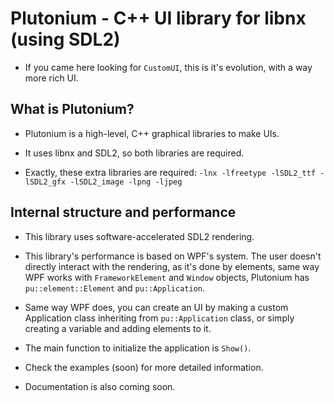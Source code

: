 # Plutonium - C++ UI library for libnx (using SDL2)

- If you came here looking for `CustomUI`, this is it's evolution, with a way more rich UI.

## What is Plutonium?

- Plutonium is a high-level, C++ graphical libraries to make UIs.

- It uses libnx and SDL2, so both libraries are required.

- Exactly, these extra libraries are required: `-lnx -lfreetype -lSDL2_ttf -lSDL2_gfx -lSDL2_image -lpng -ljpeg`

## Internal structure and performance

- This library uses software-accelerated SDL2 rendering.

- This library's performance is based on WPF's system. The user doesn't directly interact with the rendering, as it's done by elements, same way WPF works with `FrameworkElement` and `Window` objects, Plutonium has `pu::element::Element` and `pu::Application`.

- Same way WPF does, you can create an UI by making a custom Application class inheriting from `pu::Application` class, or simply creating a variable and adding elements to it.

- The main function to initialize the application is `Show()`.

- Check the examples (soon) for more detailed information.

- Documentation is also coming soon.